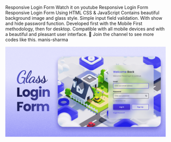 Responsive Login Form
Watch it on youtube
Responsive Login Form
Responsive Login Form Using HTML CSS & JavaScript
Contains beautiful background image and glass style.
Simple input field validation.
With show and hide password function.
Developed first with the Mobile First methodology, then for desktop.
Compatible with all mobile devices and with a beautiful and pleasant user interface.
💙 Join the channel to see more codes  like this. manis-sharma

 
![login form image](image.png)
